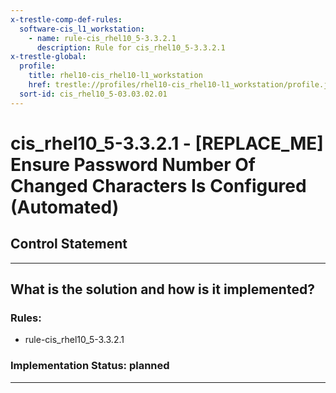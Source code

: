 ```yaml
---
x-trestle-comp-def-rules:
  software-cis_l1_workstation:
    - name: rule-cis_rhel10_5-3.3.2.1
      description: Rule for cis_rhel10_5-3.3.2.1
x-trestle-global:
  profile:
    title: rhel10-cis_rhel10-l1_workstation
    href: trestle://profiles/rhel10-cis_rhel10-l1_workstation/profile.json
  sort-id: cis_rhel10_5-03.03.02.01
---
```


# cis_rhel10_5-3.3.2.1 - \[REPLACE_ME\] Ensure Password Number Of Changed Characters Is Configured (Automated)

## Control Statement

______________________________________________________________________

## What is the solution and how is it implemented?

<!-- For implementation status enter one of: implemented, partial, planned, alternative, not-applicable -->

<!-- Note that the list of rules under ### Rules: is read-only and changes will not be captured after assembly to JSON -->

<!-- Add control implementation description here for control: cis_rhel10_5-3.3.2.1 -->

### Rules:

  - rule-cis_rhel10_5-3.3.2.1

### Implementation Status: planned

______________________________________________________________________
